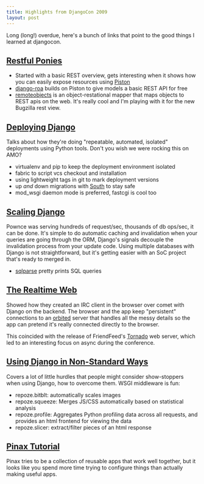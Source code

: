 ```yaml
---
title: Highlights from DjangoCon 2009
layout: post
---
```


Long (long!) overdue, here's a bunch of links that point to the good things I
learned at djangocon.


## [Restful Ponies][1]

* Started with a basic REST overview, gets interesting when it shows how you can
  easily expose resources using [Piston][]
* [django-roa][] builds on Piston to give models a basic REST API for free
* [remoteobjects][] is an object-restational mapper that maps objects to REST
  apis on the web.  It's really cool and I'm playing with it for the new
  Bugzilla rest view.

[1]: http://immike.net/files/restful_ponies.pdf
[Piston]: http://bitbucket.org/jespern/django-piston
[django-roa]: http://code.welldev.org/django-roa/src/
[remoteobjects]: http://github.com/sixapart/remoteobjects/


## [Deploying Django][2]

Talks about how they're doing "repeatable, automated, isolated" deployments
using Python tools.  Don't you wish we were rocking this on AMO?

* virtualenv and pip to keep the deployment environment isolated
* fabric to script vcs checkout and installation
* using lightweight tags in git to mark deployment versions
* up *and* down migrations with [South][] to stay safe
* mod_wsgi daemon mode is preferred, fastcgi is cool too

[2]: http://oebfare.com/files/DeployingDjangoDC2009.pdf
[South]: http://south.aeracode.org/

## [Scaling Django][5]

Pownce was serving hundreds of request/sec, thousands of db ops/sec, it can be
done.  It's simple to do automatic caching and invalidation when your queries
are going through the ORM, Django's signals decouple the invalidation process
from your update code.  Using multiple databases with Django is not
straightforward, but it's getting easier with an SoC project that's ready to
merged in.

* [sqlparse][] pretty prints SQL queries

[sqlparse]: http://pypi.python.org/pypi/sqlparse/0.1.1

[5]: http://immike.net/files/scaling_django.pdf

## [The Realtime Web][6]

Showed how they created an IRC client in the browser over comet with Django on
the backend.  The browser and the app keep "persistent" connections to an
[orbited][] server that handles all the messy details so the app can pretend
it's really connected directly to the browser.

This coincided with the release of FriendFeed's [Tornado][] web server, which
led to an interesting focus on async during the conference.

[orbited]: http://orbited.org/

[Tornado]: http://www.tornadoweb.org/

[6]: http://www.slideshare.net/err/the-realtime-web-and-other-buzzwords

## [Using Django in Non-Standard Ways][3]

Covers a lot of little hurdles that people might consider show-stoppers when
using Django, how to overcome them.  WSGI middleware is fun:

* repoze.bitblt: automatically scales images
* repoze.squeeze: Merges JS/CSS automatically based on statistical analysis
* repoze.profile:  Aggregates Python profiling data across all requests, and
  provides an html frontend for viewing the data
* repoze.slicer: extract/filter pieces of an html response

[3]: http://media.eflorenzano.com/dropbox/UsingDjangoInNonStandardWays.pdf


## [Pinax Tutorial][4]

Pinax tries to be a collection of reusable apps that work well together, but it
looks like you spend more time trying to configure things than actually making
useful apps.

[4]: http://www.slideshare.net/pydanny/pinax-tutorial-090909
